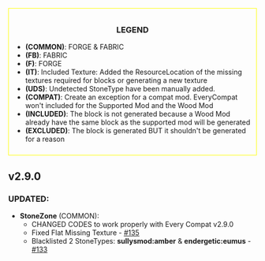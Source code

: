 <div style="text-align: center; border: 1px solid yellow; padding: 10px;">

<div style="text-align: center; margin-bottom: 10px;">

### LEGEND

</div>

<div style="text-align: left;">

* **(COMMON)**: FORGE & FABRIC
* **(FB)**: FABRIC
* **(F)**: FORGE
* **(IT)**: Included Texture: Added the ResourceLocation of the missing textures required for blocks or generating a new texture
* **(UDS)**: Undetected StoneType have been manually added.
* **(COMPAT)**: Create an exception for a compat mod. EveryCompat won't included for the Supported Mod and the Wood Mod
* **(INCLUDED)**: The block is not generated because a Wood Mod already have the same block as the supported mod will be generated
* **(EXCLUDED)**: The block is generated BUT it shouldn't be generated for a reason

</div>

</div>

## v2.9.0

### UPDATED: 
- **StoneZone** (COMMON): 
  - CHANGED CODES to work properly with Every Compat v2.9.0
  - Fixed Flat Missing Texture - [#135](https://github.com/MehVahdJukaar/StoneZone/issues/135)
  - Blacklisted 2 StoneTypes: **sullysmod:amber** & **endergetic:eumus** - [#133](https://github.com/MehVahdJukaar/StoneZone/issues/133)